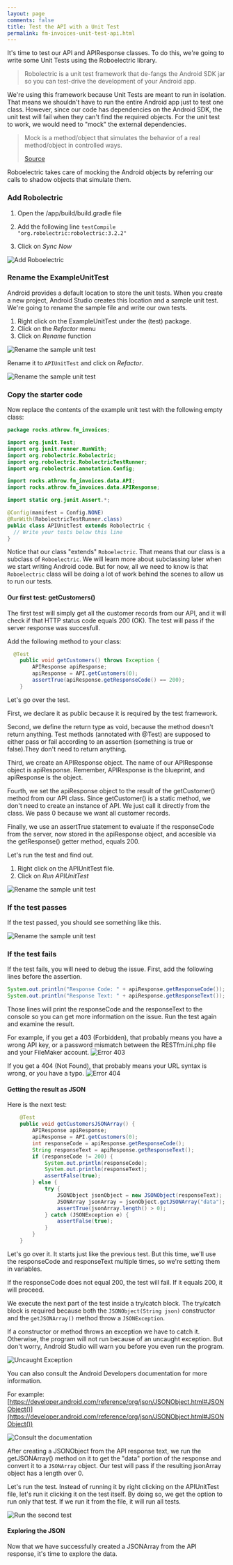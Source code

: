 ```yaml
---
layout: page
comments: false
title: Test the API with a Unit Test
permalink: fm-invoices-unit-test-api.html
---
```


It's time to test our API and APIResponse classes. To do this, we're going to write some Unit Tests using the Roboelectric library.

>Robolectric is a unit test framework that de-fangs the Android SDK jar so you can test-drive the development of your Android app.

We're using this framework because Unit Tests are meant to run in isolation. That means we shouldn't have to run the entire Android app just to test one class. However, since our code has dependencies on the Android SDK, the unit test will fail when they can't find the required objects. For the unit test to work, we would need to "mock" the external dependencies.

>Mock is a method/object that simulates the behavior of a real method/object in controlled ways.
>
> [Source](http://stackoverflow.com/questions/2665812/what-is-mocking)

Roboelectric takes care of mocking the Android objects by referring our calls to shadow objects that simulate them. 

### Add Robolectric

1. Open the /app/build/build.gradle file

2. Add the following line `testCompile "org.robolectric:robolectric:3.2.2"`

3. Click on *Sync Now*

![Add Roboelectric](http://throw.rocks/fm-invoices/09_unit_test_api/unit_test_api_01_add_roboelectric.png)

### Rename the ExampleUnitTest

Android provides a default location to store the unit tests. When you create a new project, Android Studio creates this location and a sample unit test. We're going to rename the sample file and write our own tests. 


1. Right click on the ExampleUnitTest under the (test) package.
2. Click on the *Refactor* menu
3. Click on *Rename* function 

![Rename the sample unit test](http://throw.rocks/fm-invoices/09_unit_test_api/unit_test_api_02_rename_example_unit_text.png)

Rename it to `APIUnitTest` and click on *Refactor*.

![Rename the sample unit test](http://throw.rocks/fm-invoices/09_unit_test_api/unit_test_api_03_rename.png)

### Copy the starter code

Now replace the contents of the example unit test with the following empty class:

```java
package rocks.athrow.fm_invoices;

import org.junit.Test;
import org.junit.runner.RunWith;
import org.robolectric.Robolectric;
import org.robolectric.RobolectricTestRunner;
import org.robolectric.annotation.Config;

import rocks.athrow.fm_invoices.data.API;
import rocks.athrow.fm_invoices.data.APIResponse;

import static org.junit.Assert.*;

@Config(manifest = Config.NONE)
@RunWith(RobolectricTestRunner.class)
public class APIUnitTest extends Robolectric {
  // Write your tests below this line
}
```
Notice that our class "extends" `Roboelectric`. That means that our class is a subclass of `Roboelectric`. We will learn more about subclassing later when we start writing Android code. But for now, all we need to know is that `Roboelectric` class will be doing a lot of work behind the scenes to allow us to run our tests.

#### Our first test: getCustomers()

The first test will simply get all the customer records from our API, and it will check if that HTTP status code equals 200 (OK). The test will pass if the server response was succesfull. 

Add the following method to your class:

```java
  @Test
    public void getCustomers() throws Exception {
        APIResponse apiResponse;
        apiResponse = API.getCustomers(0);
        assertTrue(apiResponse.getResponseCode() == 200);
    }
```

Let's go over the test. 

First, we declare it as public because it is required by the test framework. 

Second, we define the return type as void, because the method doesn't return anything. Test methods (annotated with @Test) are supposed to either pass or fail according to an assertion (something is true or false).They don't need to return anything.

Third, we create an APIResponse object. The name of our APIResponse object is apiResponse. Remember, APIResponse is the blueprint, and apiResponse is the object. 

Fourth, we set the apiResponse object to the result of the getCustomer() method from our API class. Since getCustomer() is a static method, we don't need to create an instance of API. We just call it directly from the class. We pass 0 because we want all customer records.

Finally, we use an assertTrue statement to evaluate if the responseCode from the server, now stored in the apiResponse object, and accesible via the getResponse() getter method, equals 200.

Let's run the test and find out.

1. Right click on the APIUnitTest file.
2. Click on *Run APIUnitTest*

![Rename the sample unit test](http://throw.rocks/fm-invoices/09_unit_test_api/unit_test_api_04_run_first_test.png)

### If the test passes

If the test passed, you should see something like this.

![Rename the sample unit test](http://throw.rocks/fm-invoices/09_unit_test_api/unit_test_api_05_test_passed.png)

### If the test fails

If the test fails, you will need to debug the issue. First, add the following lines before the assertion.

```java
System.out.println("Response Code: " + apiResponse.getResponseCode());
System.out.println("Response Text: " + apiResponse.getResponseText());
```

Those lines will print the responseCode and the responseText to the console so you can get more information on the issue. Run the test again and examine the result.

For example, if you get a 403 (Forbidden), that probably means you have a wrong API key, or a password mismatch between the RESTfm.ini.php file and your FileMaker account.
![Error 403](http://throw.rocks/fm-invoices/09_unit_test_api/unit_test_api_06_test_failed_403.png)

If you get a 404 (Not Found), that probably means your URL syntax is wrong, or you have a typo.
![Error 404](http://throw.rocks/fm-invoices/09_unit_test_api/unit_test_api_07_test_failed_404.png)


#### Getting the result as JSON


Here is the next test:

```java
    @Test
    public void getCustomersJSONArray() {
        APIResponse apiResponse;
        apiResponse = API.getCustomers(0);
        int responseCode = apiResponse.getResponseCode();
        String responseText = apiResponse.getResponseText();
        if (responseCode != 200) {
            System.out.println(responseCode);
            System.out.println(responseText);
            assertFalse(true);
        } else {
            try {
                JSONObject jsonObject = new JSONObject(responseText);
                JSONArray jsonArray = jsonObject.getJSONArray("data");
                assertTrue(jsonArray.length() > 0);
            } catch (JSONException e) {
                assertFalse(true);
            }
        }
    }
```

Let's go over it. It starts just like the previous test. But this time, we'll use the responseCode and responseText multiple times, so we're setting them in variables. 

If the responseCode does not equal 200, the test will fail. If it equals 200, it will proceed. 

We execute the next part of the test inside a try/catch block. The try/catch block is required because both the `JSONObject(String json)` constructor and the `getJSONArray()` method throw a `JSONException`. 

If a constructor or method throws an exception we have to catch it. Otherwise, the program will not run because of an uncaught exception. But don't worry, Android Studio will warn you before you even run the program.

 ![Uncaught Exception](http://throw.rocks/fm-invoices/09_unit_test_api/unit_test_api_08_unhandled_exception.png)

You can also consult the Android Developers documentation for more information. 

For example: [https://developer.android.com/reference/org/json/JSONObject.html#JSONObject()](https://developer.android.com/reference/org/json/JSONObject.html#JSONObject())

 ![Consult the documentation](http://throw.rocks/fm-invoices/09_unit_test_api/unit_test_api_09_documentation.png)

After creating a JSONObject from the API response text, we run the getJSONArray() method on it to get the "data" portion of the response and convert it to a `JSONArray` object. Our test will pass if the resulting jsonArray object has a length over 0.

Let's run the test. Instead of running it by right clicking on the APIUnitTest file, let's run it clicking it on the test itself. By doing so, we get the option to run only that test. If we run it from the file, it will run all tests. 

 ![Run the second test](http://throw.rocks/fm-invoices/09_unit_test_api/unit_test_api_10_run_second_test.png)


#### Exploring the JSON 

Now that we have successfully created a JSONArray from the API response, it's time to explore the data. 